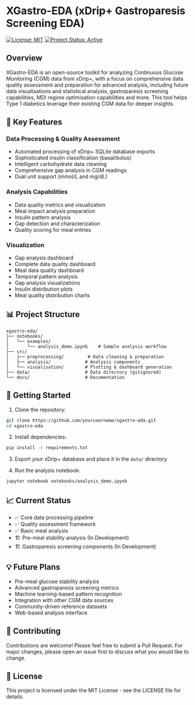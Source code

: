 # XGastro-EDA (xDrip+ Gastroparesis Screening EDA)

[![License: MIT](https://img.shields.io/badge/License-MIT-yellow.svg)](https://opensource.org/licenses/MIT)
[![Project Status: Active](https://www.repostatus.org/badges/latest/active.svg)](https://www.repostatus.org/#active)

## Overview

XGastro-EDA is an open-source toolkit for analyzing Continuous Glucose Monitoring (CGM) data from xDrip+, with a focus on comprehensive data quality assessment and preparation for advanced analysis, including future data visualisations and statistical analysis, gastroparesis screening capabilities, MDI regime optimisation capabilities and more. This tool helps Type 1 diabetics leverage their existing CGM data for deeper insights.

## 🌟 Key Features

### Data Processing & Quality Assessment
- Automated processing of xDrip+ SQLite database exports
- Sophisticated insulin classification (basal/bolus)
- Intelligent carbohydrate data cleaning
- Comprehensive gap analysis in CGM readings
- Dual unit support (mmol/L and mg/dL)

### Analysis Capabilities
- Data quality metrics and visualization
- Meal impact analysis preparation
- Insulin pattern analysis
- Gap detection and characterization
- Quality scoring for meal entries

### Visualization
- Gap analysis dashboard
- Complete data quality dashboard
- Meal data quality dashboard
- Temporal pattern analysis
- Gap analysis visualizations
- Insulin distribution plots
- Meal quality distribution charts

## 📊 Project Structure
```
xgastro-eda/
├── notebooks/
│   └── examples/    
│       └── analysis_demo.ipynb    # Sample analysis workflow
├── src/
│   ├── preprocessing/         # Data cleaning & preparation
│   ├── analysis/             # Analysis components
│   └── visualisation/        # Plotting & dashboard generation
├── data/                     # Data directory (gitignored)
└── docs/                     # Documentation
```

## 🚀 Getting Started

1. Clone the repository:
```bash
git clone https://github.com/yourusername/xgastro-eda.git
cd xgastro-eda
```

2. Install dependencies:
```bash
pip install -r requirements.txt
```

3. Export your xDrip+ database and place it in the `data/` directory

4. Run the analysis notebook:
```bash
jupyter notebook notebooks/analysis_demo.ipynb
```

## 📈 Current Status

- ✅ Core data processing pipeline
- ✅ Quality assessment framework
- ✅ Basic meal analysis
- 🏗️ Pre-meal stability analysis (In Development)
- 🏗️ Gastroparesis screening components (In Development)

## 💡 Future Plans

- Pre-meal glucose stability analysis
- Advanced gastroparesis screening metrics
- Machine learning-based pattern recognition
- Integration with other CGM data sources
- Community-driven reference datasets
- Web-based analysis interface

## 🤝 Contributing

Contributions are welcome! Please feel free to submit a Pull Request. For major changes, please open an issue first to discuss what you would like to change.

## 📝 License

This project is licensed under the MIT License - see the LICENSE file for details.